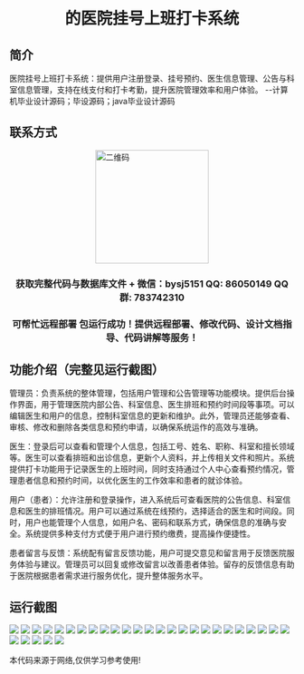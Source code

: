 <p><h1 align="center">的医院挂号上班打卡系统</h1></p>

## 简介
医院挂号上班打卡系统：提供用户注册登录、挂号预约、医生信息管理、公告与科室信息管理，支持在线支付和打卡考勤，提升医院管理效率和用户体验。    --计算机毕业设计源码；毕设源码；java毕业设计源码


## 联系方式
<img src="https://bs-1329754181.cos.ap-shanghai.myqcloud.com/wx.jpg" alt="二维码" style="display: block; margin: 0 auto;" width="200px">
<p><h3 align="center">获取完整代码与数据库文件 + 微信：bysj5151 QQ: 86050149 QQ群: 783742310</h3></p>
<p><h3 align="center">可帮忙远程部署 包运行成功！提供远程部署、修改代码、设计文档指导、代码讲解等服务！</h3></p>

## 功能介绍（完整见运行截图）
管理员：负责系统的整体管理，包括用户管理和公告管理等功能模块。提供后台操作界面，用于管理医院内部公告、科室信息、医生排班和预约时间段等事项。可以编辑医生和用户的信息，控制科室信息的更新和维护。此外，管理员还能够查看、审核、修改和删除各类信息和预约申请，以确保系统运作的高效与准确。

医生：登录后可以查看和管理个人信息，包括工号、姓名、职称、科室和擅长领域等。医生可以查看排班和出诊信息，更新个人资料，并上传相关文件和照片。系统提供打卡功能用于记录医生的上班时间，同时支持通过个人中心查看预约情况，管理患者信息和预约时间，以优化医生的工作效率和患者的就诊体验。

用户（患者）：允许注册和登录操作，进入系统后可查看医院的公告信息、科室信息和医生的排班情况。用户可以通过系统在线预约，选择适合的医生和时间段。同时，用户也能管理个人信息，如用户名、密码和联系方式，确保信息的准确与安全。系统提供多种支付方式便于用户进行预约缴费，提高操作便捷性。

患者留言与反馈：系统配有留言反馈功能，用户可提交意见和留言用于反馈医院服务体验与建议。管理员可以回复或修改留言以改善患者体验。留存的反馈信息有助于医院根据患者需求进行服务优化，提升整体服务水平。


## 运行截图
![](https://bs-1329754181.cos.ap-shanghai.myqcloud.com/ssm/HospitalRegistrationSystem1/img/001.jpg)
![](https://bs-1329754181.cos.ap-shanghai.myqcloud.com/ssm/HospitalRegistrationSystem1/img/002.jpg)
![](https://bs-1329754181.cos.ap-shanghai.myqcloud.com/ssm/HospitalRegistrationSystem1/img/003.jpg)
![](https://bs-1329754181.cos.ap-shanghai.myqcloud.com/ssm/HospitalRegistrationSystem1/img/004.jpg)
![](https://bs-1329754181.cos.ap-shanghai.myqcloud.com/ssm/HospitalRegistrationSystem1/img/005.jpg)
![](https://bs-1329754181.cos.ap-shanghai.myqcloud.com/ssm/HospitalRegistrationSystem1/img/006.jpg)
![](https://bs-1329754181.cos.ap-shanghai.myqcloud.com/ssm/HospitalRegistrationSystem1/img/007.jpg)
![](https://bs-1329754181.cos.ap-shanghai.myqcloud.com/ssm/HospitalRegistrationSystem1/img/008.jpg)
![](https://bs-1329754181.cos.ap-shanghai.myqcloud.com/ssm/HospitalRegistrationSystem1/img/009.jpg)
![](https://bs-1329754181.cos.ap-shanghai.myqcloud.com/ssm/HospitalRegistrationSystem1/img/010.jpg)
![](https://bs-1329754181.cos.ap-shanghai.myqcloud.com/ssm/HospitalRegistrationSystem1/img/011.jpg)
![](https://bs-1329754181.cos.ap-shanghai.myqcloud.com/ssm/HospitalRegistrationSystem1/img/012.jpg)
![](https://bs-1329754181.cos.ap-shanghai.myqcloud.com/ssm/HospitalRegistrationSystem1/img/013.jpg)
![](https://bs-1329754181.cos.ap-shanghai.myqcloud.com/ssm/HospitalRegistrationSystem1/img/014.jpg)
![](https://bs-1329754181.cos.ap-shanghai.myqcloud.com/ssm/HospitalRegistrationSystem1/img/015.jpg)
![](https://bs-1329754181.cos.ap-shanghai.myqcloud.com/ssm/HospitalRegistrationSystem1/img/016.jpg)
![](https://bs-1329754181.cos.ap-shanghai.myqcloud.com/ssm/HospitalRegistrationSystem1/img/017.jpg)
![](https://bs-1329754181.cos.ap-shanghai.myqcloud.com/ssm/HospitalRegistrationSystem1/img/018.jpg)
![](https://bs-1329754181.cos.ap-shanghai.myqcloud.com/ssm/HospitalRegistrationSystem1/img/019.jpg)
![](https://bs-1329754181.cos.ap-shanghai.myqcloud.com/ssm/HospitalRegistrationSystem1/img/020.jpg)
![](https://bs-1329754181.cos.ap-shanghai.myqcloud.com/ssm/HospitalRegistrationSystem1/img/021.jpg)
![](https://bs-1329754181.cos.ap-shanghai.myqcloud.com/ssm/HospitalRegistrationSystem1/img/022.jpg)
![](https://bs-1329754181.cos.ap-shanghai.myqcloud.com/ssm/HospitalRegistrationSystem1/img/023.jpg)
![](https://bs-1329754181.cos.ap-shanghai.myqcloud.com/ssm/HospitalRegistrationSystem1/img/024.jpg)
![](https://bs-1329754181.cos.ap-shanghai.myqcloud.com/ssm/HospitalRegistrationSystem1/img/025.jpg)
![](https://bs-1329754181.cos.ap-shanghai.myqcloud.com/ssm/HospitalRegistrationSystem1/img/026.jpg)
![](https://bs-1329754181.cos.ap-shanghai.myqcloud.com/ssm/HospitalRegistrationSystem1/img/027.jpg)
![](https://bs-1329754181.cos.ap-shanghai.myqcloud.com/ssm/HospitalRegistrationSystem1/img/028.jpg)
![](https://bs-1329754181.cos.ap-shanghai.myqcloud.com/ssm/HospitalRegistrationSystem1/img/029.jpg)
![](https://bs-1329754181.cos.ap-shanghai.myqcloud.com/ssm/HospitalRegistrationSystem1/img/030.jpg)

<p>本代码来源于网络,仅供学习参考使用!</p>
